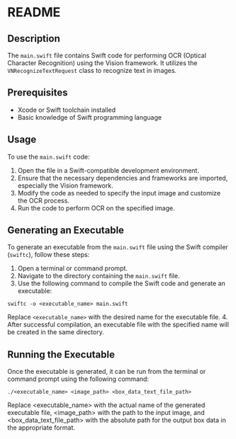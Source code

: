 # README

## Description
The `main.swift` file contains Swift code for performing OCR (Optical Character Recognition) using the Vision framework. It utilizes the `VNRecognizeTextRequest` class to recognize text in images.

## Prerequisites
- Xcode or Swift toolchain installed
- Basic knowledge of Swift programming language

## Usage
To use the `main.swift` code:
1. Open the file in a Swift-compatible development environment.
2. Ensure that the necessary dependencies and frameworks are imported, especially the Vision framework.
3. Modify the code as needed to specify the input image and customize the OCR process.
4. Run the code to perform OCR on the specified image.

## Generating an Executable
To generate an executable from the `main.swift` file using the Swift compiler (`swiftc`), follow these steps:
1. Open a terminal or command prompt.
2. Navigate to the directory containing the `main.swift` file.
3. Use the following command to compile the Swift code and generate an executable:

```
swiftc -o <executable_name> main.swift
```

   Replace `<executable_name>` with the desired name for the executable file.
4. After successful compilation, an executable file with the specified name will be created in the same directory.

## Running the Executable
Once the executable is generated, it can be run from the terminal or command prompt using the following command:

```./<executable_name> <image_path> <box_data_text_file_path>```

Replace <executable_name> with the actual name of the generated executable file, <image_path> with the path to the input image, and <box_data_text_file_path> with the absolute path for the output box data in the appropriate format.